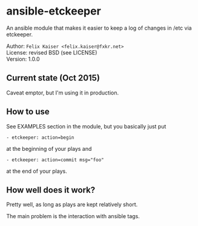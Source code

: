 # ansible-etckeeper

An ansible module that makes it easier to keep a
log of changes in /etc via etckeeper.

Author: `Felix Kaiser <felix.kaiser@fxkr.net>`  
License: revised BSD (see LICENSE)  
Version: 1.0.0  


## Current state (Oct 2015)

Caveat emptor, but I'm using it in production.


## How to use

See EXAMPLES section in the module, but you basically just put

```
- etckeeper: action=begin
```

at the beginning of your plays and

```
- etckeeper: action=commit msg="foo"
```

at the end of your plays.


## How well does it work?

Pretty well, as long as plays are kept relatively short.

The main problem is the interaction with ansible tags.

